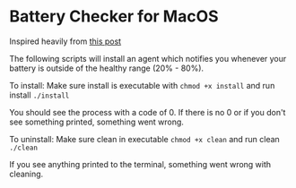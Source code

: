 # Battery Checker for MacOS

Inspired heavily from [this post](https://jmmoloney.com/blog/2019/02/06/batteryscript)

The following scripts will install an agent which notifies you whenever your battery is outside of the healthy range (20% - 80%). 

To install:
Make sure install is executable with
``` chmod +x install ```
and run install 
``` ./install ```

You should see the process with a code of 0. If there is no 0 or if you don't see something printed, something went wrong.

To uninstall:
Make sure clean in executable ```chmod +x clean```
and run clean
``` ./clean ```

If you see anything printed to the terminal, something went wrong with cleaning.
